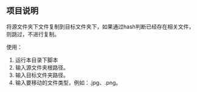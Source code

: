 ## 项目说明

将源文件夹下文件复制到目标文件夹下，如果通过hash判断已经存在相关文件，
则跳过，不进行复制。

使用：
1. 运行本目录下脚本
2. 输入源文件夹根路径。
3. 输入目标文件夹路径。
4. 输入要移动的文件类型，例如：.jpg、.png。